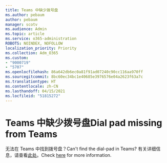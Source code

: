 ```yaml
---
title: Teams 中缺少拨号盘
ms.author: pebaum
author: pebaum
manager: scotv
ms.audience: Admin
ms.topic: article
ms.service: o365-administration
ROBOTS: NOINDEX, NOFOLLOW
localization_priority: Priority
ms.collection: Adm_O365
ms.custom:
- "9000719"
- "5707"
ms.openlocfilehash: 86a642db6ec0a81f91ad07240c90cc116aa970ff
ms.sourcegitcommit: 8bc60ec34bc1e40685e3976576e04a2623f63a7c
ms.translationtype: HT
ms.contentlocale: zh-CN
ms.lasthandoff: 04/15/2021
ms.locfileid: "51815272"
---
```

# <a name="dial-pad-missing-from-teams"></a><span data-ttu-id="92830-102">Teams 中缺少拨号盘</span><span class="sxs-lookup"><span data-stu-id="92830-102">Dial pad missing from Teams</span></span>

<span data-ttu-id="92830-103">无法在 Teams 中找到拨号盘？</span><span class="sxs-lookup"><span data-stu-id="92830-103">Can't find the dial-pad in Teams?</span></span> <span data-ttu-id="92830-104">有关详细信息，请查看[此处](https://docs.microsoft.com/alchemyinsights/teams-voice-dial-pad-missing)。</span><span class="sxs-lookup"><span data-stu-id="92830-104">Check [here](https://docs.microsoft.com/alchemyinsights/teams-voice-dial-pad-missing) for more information.</span></span>
